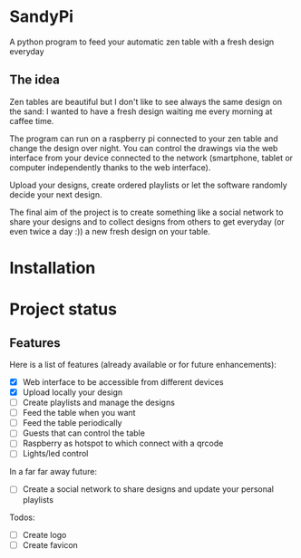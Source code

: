 # SandyPi

A python program to feed your automatic zen table with a fresh design everyday

## The idea

Zen tables are beautiful but I don't like to see always the same design on the sand: I wanted to have a fresh design waiting me every morning at caffee time.

The program can run on a raspberry pi connected to your zen table and change the design over night.
You can control the drawings via the web interface from your device connected to the network (smartphone, tablet or computer independently thanks to the web interface).

Upload your designs, create ordered playlists or let the software randomly decide your next design.

The final aim of the project is to create something like a social network to share your designs and to collect designs from others to get everyday (or even twice a day :)) a new fresh design on your table.

# Installation

# Project status

## Features 

Here is a list of features (already available or for future enhancements):
* [x] Web interface to be accessible from different devices
* [x] Upload locally your design
* [ ] Create playlists and manage the designs
* [ ] Feed the table when you want
* [ ] Feed the table periodically
* [ ] Guests that can control the table
* [ ] Raspberry as hotspot to which connect with a qrcode
* [ ] Lights/led control

In a far far away future:
* [ ] Create a social network to share designs and update your personal playlists

Todos:
* [ ] Create logo
* [ ] Create favicon